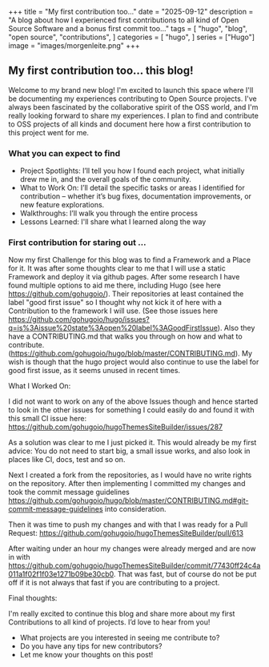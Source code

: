 +++
title = "My first contribution too..."
date = "2025-09-12"
description = "A blog about how I experienced first contributions to all kind of Open Source Software and a bonus first commit too..."
tags = [
    "hugo",
    "blog",
    "open source",
    "contributions",
]
categories = [
    "hugo",
]
series = ["Hugo"]
image = "images/morgenleite.png"
+++

## My first contribution too... this blog!

Welcome to my brand new blog! I'm excited to launch this space where
I'll be documenting my experiences contributing to Open Source projects.
  I've always been fascinated by the collaborative spirit of the OSS
world, and I'm really looking forward to share my experiences.  I plan
to find and contribute to OSS projects of all kinds and document here
how a first contribution to this project went for me.

### What you can expect to find

- Project Spotlights: I’ll tell you how I found each project, what
initially drew me in, and the overall goals of the community.
- What to Work On:  I’ll detail the specific tasks or areas I identified
for contribution – whether it’s bug fixes, documentation improvements,
or new feature explorations.
- Walkthroughs: I’ll walk you through the entire process
- Lessons Learned:  I'll share what I learned along the way

### First contribution for staring out ...
Now my first Challenge for this blog was to find a Framework and a Place
for it. It was after some thoughts clear to me that I will use a static
Framework and deploy it via github pages. After some research I have
found multiple options to aid me there, including Hugo (see here
https://github.com/gohugoio/). Their repositories at least contained the
label "good first issue" so I thought why not kick it of here with a
Contribution to the framework I will use. (See those issues here
https://github.com/gohugoio/hugo/issues?q=is%3Aissue%20state%3Aopen%20label%3AGoodFirstIssue).
Also they have a CONTRIBUTING.md that walks you through on how and what
to contribute.
(https://github.com/gohugoio/hugo/blob/master/CONTRIBUTING.md). My wish
is though that the hugo project would also continue to use the label for
good first issue, as it seems unused in recent times.


What I Worked On:

I did not want to work on any of the above Issues though and hence
started to look in the other issues for something I could easily do and
found it with this small CI issue here:
https://github.com/gohugoio/hugoThemesSiteBuilder/issues/287

As a solution was clear to me I just picked it. This would already be my
first advice: You do not need to start big, a small issue works, and
also look in places like CI, docs, test and so on.

Next I created a fork from the repositories, as I would have no write
rights on the repository. After then implementing I committed my changes
and took the commit message guidelines
https://github.com/gohugoio/hugo/blob/master/CONTRIBUTING.md#git-commit-message-guidelines 
into consideration.


Then it was time to push my changes and with that I was ready for a Pull
Request: https://github.com/gohugoio/hugoThemesSiteBuilder/pull/613

After waiting under an hour my changes were already merged and are now
in with
https://github.com/gohugoio/hugoThemesSiteBuilder/commit/77430ff24c4a011a1f02f1f03e1271b09be30cb0.
That was fast, but of course do not be put off if it is not always that
fast if you are contributing to a project.

Final thoughts:

I'm really excited to continue this blog and share more about my first
Contributions to all kind of projects.  I’d love to hear from you!

- What projects are you interested in seeing me contribute to?
- Do you have any tips for new contributors?
- Let me know your thoughts on this post!


